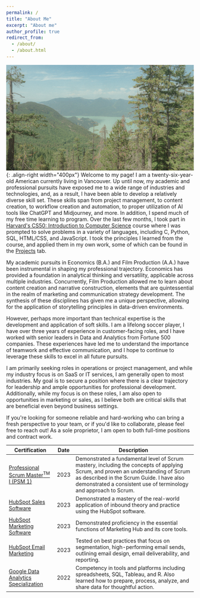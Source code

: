 ```yaml
---
permalink: /
title: "About Me"
excerpt: "About me"
author_profile: true
redirect_from:
  - /about/
  - /about.html
---
```


![Squamish, British Columbia](/images/Squamish.jpg){: .align-right width="400px"}
Welcome to my page! I am a twenty-six-year-old American currently living in Vancouver. Up until now, my academic and professional pursuits have exposed me to a wide range of industries and technologies, and, as a result, I have been able to develop a relatively diverse skill set. These skills span from project management, to content creation, to workflow creation and automation, to proper utilization of AI tools like ChatGPT and Midjourney, and more. In addition, I spend much of my free time learning to program. Over the last few months, I took part in [Harvard's CS50: Introduction to Computer Science](https://pll.harvard.edu/course/cs50-introduction-computer-science) course where I was prompted to solve problems in a variety of languages, including C, Python, SQL, HTML/CSS, and JavaScript. I took the principles I learned from the course, and applied them in my own work, some of which can be found in the [Projects](https://ddugan23.github.io/projects/) tab.

My academic pursuits in Economics (B.A.) and Film Production (A.A.) have been instrumental in shaping my professional trajectory. Economics has provided a foundation in analytical thinking and versatility, applicable across multiple industries. Concurrently, Film Production allowed me to learn about content creation and narrative construction, elements that are quintessential in the realm of marketing and communication strategy development. The synthesis of these disciplines has given me a unique perspective, allowing for the application of storytelling principles in data-driven environments.

However, perhaps more important than technical expertise is the development and application of soft skills. I am a lifelong soccer player, I have over three years of experience in customer-facing roles, and I have worked with senior leaders in Data and Analytics from Fortune 500 companies. These experiences have led me to understand the importance of teamwork and effective communication, and I hope to continue to leverage these skills to excel in all future pursuits.

I am primarily seeking roles in operations or project management, and while my industry focus is on SaaS or IT services, I am generally open to most industries. My goal is to secure a position where there is a clear trajectory for leadership and ample opportunities for professional development. Additionally, while my focus is on these roles, I am also open to opportunities in marketing or sales, as I believe both are critical skills that are beneficial even beyond business settings.

If you're looking for someone reliable and hard-working who can bring a fresh perspective to your team, or if you'd like to collaborate, please feel free to reach out! As a sole proprietor, I am open to both full-time positions and contract work.

| Certification | Date | Description |
|---|---|---|
| [Professional Scrum Master<sup>TM</sup> I (PSM 1)](https://www.credly.com/badges/417e92f4-900b-4232-aad7-5efe204458d0/linked_in_profile) | 2023 | Demonstrated a fundamental level of Scrum mastery, including the concepts of applying Scrum, and proven an understanding of Scrum as described in the Scrum Guide. I have also demonstrated a consistent use of terminology and approach to Scrum. |
| [HubSpot Sales Software](https://app.hubspot.com/academy/achievements/32l0scv4/en/1/david-dugan/hubspot-sales-software) | 2023 | Demonstrated a mastery of the real-world application of inbound theory and practice using the HubSpot software. |
| [HubSpot Marketing Software](https://app.hubspot.com/academy/achievements/xrcss8jf/en/1/david-dugan/hubspot-marketing-software) | 2023 | Demonstrated proficiency in the essential functions of Marketing Hub and its core tools. |
| [HubSpot Email Marketing](https://app.hubspot.com/academy/achievements/kl4m66ms/en/1/david-dugan/email-marketing) | 2023 | Tested on best practices that focus on segmentation, high-performing email sends, outlining email design, email deliverability, and reporting. |
| [Google Data Analytics Specialization](https://www.coursera.org/account/accomplishments/specialization/certificate/ZBC43V6S5GKM) | 2022 | Competency in tools and platforms including spreadsheets, SQL, Tableau, and R. Also learned how to prepare, process, analyze, and share data for thoughtful action. |

